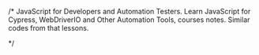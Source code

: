 /*
JavaScript for Developers and Automation Testers. Learn JavaScript for Cypress, WebDriverIO and Other Automation Tools, courses notes. Similar codes from that lessons.

*/
